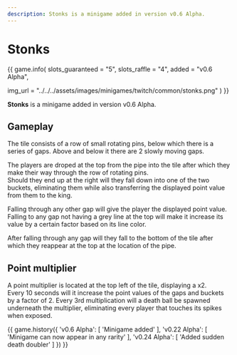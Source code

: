 ```yaml
---
description: Stonks is a minigame added in version v0.6 Alpha.
---
```


# Stonks

{{ game.info(
  slots_guaranteed = "5",
  slots_raffle     = "4",
  added            = "v0.6 Alpha",
  
  img_url = "../../../assets/images/minigames/twitch/common/stonks.png"
) }}

**Stonks** is a minigame added in version v0.6 Alpha.

## Gameplay

The tile consists of a row of small rotating pins, below which there is a series of gaps. Above and below it there are 2 slowly moving gaps.

The players are droped at the top from the pipe into the tile after which they make their way through the row of rotating pins.  
Should they end up at the right will they fall down into one of the two buckets, eliminating them while also transferring the displayed point value from them to the king.

Falling through any other gap will give the player the displayed point value. Falling to any gap not having a grey line at the top will make it increase its value by a certain factor based on its line color.

After falling through any gap will they fall to the bottom of the tile after which they reappear at the top at the location of the pipe.

## Point multiplier

A point multiplier is located at the top left of the tile, displaying a x2.  
Every 10 seconds will it increase the point values of the gaps and buckets by a factor of 2. Every 3rd multiplication will a death ball be spawned underneath the multiplier, eliminating every player that touches its spikes when exposed.

{{ game.history({
  'v0.6 Alpha': [
    'Minigame added'
  ],
  'v0.22 Alpha': [
    'Minigame can now appear in any rarity'
  ],
  'v0.24 Alpha': [
    'Added sudden death doubler'
  ]
}) }}